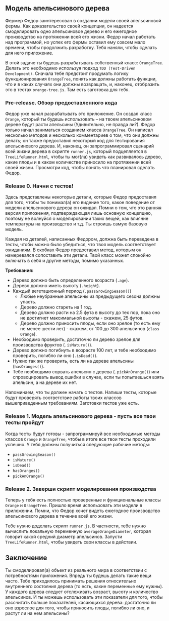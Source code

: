 ## Модель апельсинового дерева

Фермер Федор заинтересован в создании модели своей апельсиновой фермы. Как доказательство своей концепции, он надеется смоделировать одно апельсиновое дерево и его ежегодное производство на протяжении всей его жизни. Федор начал работать над программой, но успех его фермы оставил ему совсем мало времени, чтобы продолжить разработку. Тебя наняли, чтобы сделать для него приложение.

В этой задаче ты будешь разрабатывать собственный класс: `OrangeTree`. Делать это необходимо используя подход `TDD (Test-Driven Development)`. Сначала тебе предстоит продумать логику функционирования `OrangeTree`, понять как должны работать функции, что и в каких случаях они должны возвращать, и, наконец, отобразить это в тестах `orange-tree.js`. Там есть заготовка для тебя.


### Pre-release. Обзор предоставленного кода

Федор уже начал разрабатывать это приложение. Он создал класс `Orange`, который ты будешь использовать – на твоем апельсиновом дереве будут расти апельсины (Удивительно, не правда ли?). Федор только начал заниматься созданием класса `OrangeTree`. Он написал несколько методов и  несколько комментариев о том, что они должны делать; он также предоставил некоторый код для тестирования апельсинового дерева. И, наконец, он запрограммировал сценарий всей жизни дерева в скрипте `runner.js`, который подцепляется в `TreeLifeRunner.html`, чтобы ты мог(ла) увидеть как развивалось дерево, какие плоды и в каком количестве приносило на протяжении всей своей жизни. Просмотри код, чтобы понять что планировал сделать Федор.

### Release 0. Начни с тестов!

Здесь представлены некоторые детали, которые Федор предоставил для того, чтобы ты понимал(а) его видение того, какое поведение от модели апельсинового дерева он ожидал. Помни о том, что это ранняя версия приложения, подтверждающая лишь основную концепцию, поэтому не волнуйся о моделировании таких вещей, как влияние температуры на производство и т.д. Ты строишь самую базовую модель.

Каждая из деталей, написанных Федором, должна быть переведена в тесты, чтобы можно было убедиться, что твоя модель соответствует ожиданиям. В скобках Федор предоставил метод, которым он намеревался сопоставить эти детали. Твой класс может спокойно включать в себя и другие методы, помимо указанных.

__Требования:__
- Дерево должно быть определенного возраста (`.age`).
- Дерево должно иметь высоту (`.height`).
- Каждый вегетационный период (`.passGrowingSeason()`) 
  - Любые неубранные апельсины из предыдущего сезона должны упасть.
  - Дерево должно стареть на 1 год.
  - Дерево должно расти на 2.5 фута в высоту до тех пор, пока оно не достигнет максимальной высоты - скажем, 25 футов.
  - Дерево должно приносить плоды, если оно зрелое (то есть ему не менее шести лет) - скажем, от 100 до 300 апельсинов (`class Orange`).
- Необходимо проверить, достаточно ли дерево зрелое для производства фруктов (`.isMature()`).
- Дерево должно погибнуть в возрасте 100 лет, и тебе необходимо проверить, погибло ли оно (`.isDead()`).
- Нужно так же проверить, есть ли на дереве апельсины (`hasOranges()`).
- Тебе необходимо сорвать апельсин с дерева (`.pickAnOrange()`) или спровоцировать вывод ошибки в случае, если ты попытаешься взять апельсин, а на дереве их нет.

Напоминаем, что ты должен начать с тестов. Напиши тесты, которые будут проверять соответствие работы твоих классов вышеприведенным требованиям. Заготовки тестов уже есть.


### Release 1. Модель апельсинового дерева - пусть все твои тесты пройдут

Когда тесты будут готовы - запрограммируй все необходимые методы классов `Orange` и `OrangeTree`, чтобы в итоге все твои тесты проходили успешно. У тебя должны получиться следующие рабочие методы:
- `passGrowingSeason()`
- `isMature()`
- `isDead()`
- `hasOranges()`
- `pickAnOrange()`


### Release 2. Заверши скрипт моделирования производства

Теперь у тебя есть полностью проверенные и функциональные классы `Orange` и `OrangeTree`. Пришло время использовать эти модели в приложении. Помни, что Федор хочет видеть ежегодное производство апельсинового дерева в течение всей его жизни.

Тебе нужно доделать скрипт `runner.js`. В частности, тебе нужно вычислить локальную переменную `averageOrangeDiameter`, которая говорит какой средний диаметр апельсинов. Запусти `TreeLifeRunner.html`, чтобы увидеть свои классы в действии.


## Заключение

Ты смоделировал(а) объект из реального мира в соответствии с потребностями приложения. Впредь ты будешь делать такие вещи часто. Тебе приходилось принимать решения относительно внутреннего состояния дерева (то есть, какие переменные ему нужны). У каждого дерева следует отслеживать возраст, высоту и количество апельсинов. И ты можешь использовать эти показатели для того, чтобы рассчитать больше показателей, касающихся дерева: достаточно ли оно взрослое для того, чтобы приносить плоды, погибло ли оно, и растут ли на нем апельсины?

